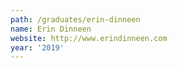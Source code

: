 ```yaml
---
path: /graduates/erin-dinneen
name: Erin Dinneen
website: http://www.erindinneen.com
year: '2019'
---
```

